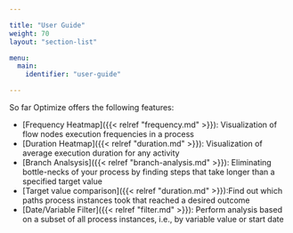 ```yaml
---

title: "User Guide"
weight: 70
layout: "section-list"

menu:
  main:
    identifier: "user-guide"

---
```


So far Optimize offers the following features:

* [Frequency Heatmap]({{< relref "frequency.md" >}}): Visualization of flow nodes execution frequencies in a process
* [Duration Heatmap]({{< relref "duration.md" >}}): Visualization of average execution duration for any activity
* [Branch Analsysis]({{< relref "branch-analysis.md" >}}): Eliminating bottle-necks of your process by finding steps that take longer than a specified target value
* [Target value comparison]({{< relref "duration.md" >}}):Find out which paths process instances took that reached a desired outcome
* [Date/Variable Filter]({{< relref "filter.md" >}}): Perform analysis based on a subset of all process instances, i.e., by variable value or start date

